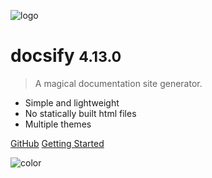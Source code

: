 ![logo](_media/icon.svg)

# docsify <small>4.13.0</small>

> A magical documentation site generator.

- Simple and lightweight
- No statically built html files
- Multiple themes

[GitHub](https://github.com/docsifyjs/docsify/)
[Getting Started](index)

![color](#f0f0f0)